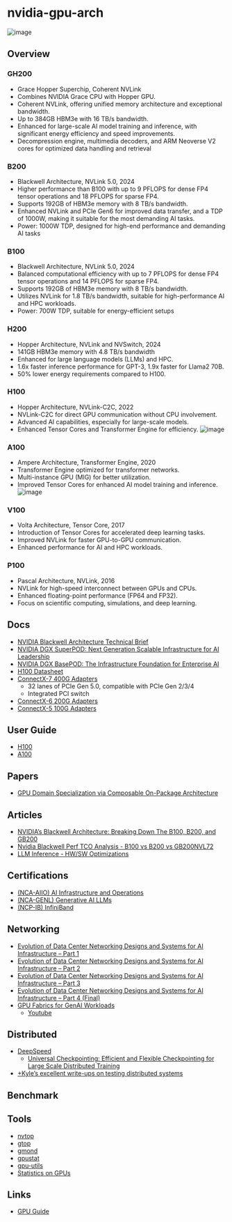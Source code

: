 # nvidia-gpu-arch
![image](https://github.com/ziwon/nvidia-gpu-arch/assets/152046/cd190350-7b60-41d6-8730-d41a68651aac)

## Overview
### GH200 
- Grace Hopper Superchip, Coherent NVLink
- Combines NVIDIA Grace CPU with Hopper GPU.
- Coherent NVLink, offering unified memory architecture and exceptional bandwidth.
- Up to 384GB HBM3e with 16 TB/s bandwidth.
- Enhanced for large-scale AI model training and inference, with significant energy efficiency and speed improvements.
- Decompression engine, multimedia decoders, and ARM Neoverse V2 cores for optimized data handling and retrieval​

### B200
- Blackwell Architecture, NVLink 5.0, 2024
- Higher performance than B100 with up to 9 PFLOPS for dense FP4 tensor operations and 18 PFLOPS for sparse FP4.
- Supports 192GB of HBM3e memory with 8 TB/s bandwidth.
- Enhanced NVLink and PCIe Gen6 for improved data transfer, and a TDP of 1000W, making it suitable for the most demanding AI tasks.
- Power: 1000W TDP, designed for high-end performance and demanding AI tasks​ 

### B100 
- Blackwell Architecture, NVLink 5.0, 2024
- Balanced computational efficiency with up to 7 PFLOPS for dense FP4 tensor operations and 14 PFLOPS for sparse FP4.
- Supports 192GB of HBM3e memory with 8 TB/s bandwidth.
- Utilizes NVLink for 1.8 TB/s bandwidth, suitable for high-performance AI and HPC workloads.
- Power: 700W TDP, suitable for energy-efficient setups​

### H200
- Hopper Architecture, NVLink and NVSwitch, 2024
- 141GB HBM3e memory with 4.8 TB/s bandwidth
- Enhanced for large language models (LLMs) and HPC.
- 1.6x faster inference performance for GPT-3, 1.9x faster for Llama2 70B.
- 50% lower energy requirements compared to H100.

### H100 
- Hopper Architecture, NVLink-C2C, 2022
- NVLink-C2C for direct GPU communication without CPU involvement.
- Advanced AI capabilities, especially for large-scale models.
- Enhanced Tensor Cores and Transformer Engine for efficiency.
![image](https://github.com/ziwon/nvidia-gpu-arch/assets/152046/a7a709a3-3cab-4f98-bc42-5bcd4359a96e)

### A100
- Ampere Architecture, Transformer Engine, 2020
- Transformer Engine optimized for transformer networks.
- Multi-instance GPU (MIG) for better utilization.
- Improved Tensor Cores for enhanced AI model training and inference.
![image](https://github.com/ziwon/nvidia-gpu-arch/assets/152046/2d36f60e-42d6-404b-ba74-22c2f2b2eaea)

### V100 
- Volta Architecture, Tensor Core, 2017
- Introduction of Tensor Cores for accelerated deep learning tasks.
- Improved NVLink for faster GPU-to-GPU communication.
- Enhanced performance for AI and HPC workloads.

### P100 
- Pascal Architecture, NVLink, 2016
- NVLink for high-speed interconnect between GPUs and CPUs.
- Enhanced floating-point performance (FP64 and FP32).
- Focus on scientific computing, simulations, and deep learning.

## Docs
- [NVIDIA Blackwell Architecture Technical Brief](https://resources.nvidia.com/en-us-blackwell-architecture)
- [NVIDIA DGX SuperPOD: Next Generation Scalable Infrastructure for AI Leadership](https://docs.nvidia.com/https:/docs.nvidia.com/dgx-superpod-reference-architecture-dgx-h100.pdf)
- [NVIDIA DGX BasePOD: The Infrastructure Foundation for Enterprise AI](https://resources.nvidia.com/en-us-dgx-systems/nvidia-dgx-basepod)
- [H100 Datasheet](https://resources.nvidia.com/en-us-dgx-systems/ai-enterprise-dgx)
- [ConnectX-7 400G Adapters](https://nvdam.widen.net/s/srdqzxgdr5/connectx-7-datasheet)
  - 32 lanes of PCIe Gen 5.0, compatible with PCIe Gen 2/3/4
  - Integrated PCI switch
- [ConnectX-6 200G Adapters](https://nvdam.widen.net/s/qpszhmhpzt/networking-overal-dpu-datasheet-connectx-6-dx-smartnic-1991450)
- [ConnectX-5 100G Adapters](https://network.nvidia.com/files/doc-2020/pb-connectx-5-en-card.pdf)

## User Guide
- [H100](https://docs.nvidia.com/dgx/dgxh100-user-guide/dgxh100-user-guide.pdf)
- [A100](/https://docs.nvidia.com/dgx/pdf/dgxa100-user-guide.pdf)

## Papers
- [GPU Domain Specialization via Composable On-Package Architecture](https://arxiv.org/abs/2104.02188)

## Articles
- [NVIDIA’s Blackwell Architecture: Breaking Down The B100, B200, and GB200](https://www.linkedin.com/pulse/nvidias-blackwell-architecture-breaking-down-b100-b200-gb200-wlp0c)
- [Nvidia Blackwell Perf TCO Analysis - B100 vs B200 vs GB200NVL72](https://www.semianalysis.com/p/nvidia-blackwell-perf-tco-analysis)
- [LLM Inference - HW/SW Optimizations](https://www.linkedin.com/pulse/llm-inference-hwsw-optimizations-sharada-yeluri-wfdyc)


## Certifications
- [(NCA-AIIO) AI Infrastructure and Operations](https://www.nvidia.com/en-us/learn/certification/ai-infrastructure-operations-associate/)
- [(NCA-GENL) Generative AI LLMs](https://www.nvidia.com/en-us/learn/certification/generative-ai-llm-associate/)
- [(NCP-IB) InfiniBand](https://www.nvidia.com/en-us/learn/certification/infiniband-professional/)

## Networking
- [Evolution of Data Center Networking Designs and Systems for AI Infrastructure – Part 1](https://www.linkedin.com/pulse/evolution-data-center-networking-designs-systems-ai-part-sujal-das-obyec/)
- [Evolution of Data Center Networking Designs and Systems for AI Infrastructure – Part 2](https://www.linkedin.com/pulse/evolution-data-center-networking-designs-systems-ai-part-sujal-das-hshtc/)
- [Evolution of Data Center Networking Designs and Systems for AI Infrastructure – Part 3](https://www.linkedin.com/pulse/evolution-data-center-networking-designs-systems-ai-part-sujal-das-lne4c/)
- [Evolution of Data Center Networking Designs and Systems for AI Infrastructure – Part 4 (Final)](https://www.linkedin.com/pulse/evolution-data-center-networking-designs-systems-ai-part-sujal-das-hiauc)
- [GPU Fabrics for GenAI Workloads](https://www.linkedin.com/pulse/gpu-fabrics-genai-workloads-sharada-yeluri-j8ghc)
  - [Youtube](https://www.youtube.com/watch?v=lTrHzqZ8Imo) 

## Distributed
- [DeepSpeed](https://github.com/microsoft/DeepSpeed)
  - [Universal Checkpointing: Efficient and Flexible Checkpointing for Large Scale Distributed Training](https://arxiv.org/abs/2406.18820)
- [+Kyle’s excellent write-ups on testing distributed systems](https://jepsen.io/analyses)

## Benchmark

## Tools
- [nvtop](https://github.com/Syllo/nvtop)
- [gtop](https://github.com/aksakalli/gtop)
- [gmond](https://github.com/ganglia/gmond_python_modules/tree/master/gpu/nvidia)
- [gpustat](https://github.com/wookayin/gpustat)
- [gpu-utils](https://github.com/Ricks-Lab/gpu-utils)
- [Statistics on GPUs](https://github.com/owensgroup/gpustats)

## Links
- [GPU Guide](https://github.com/mikeroyal/GPU-Guide)
